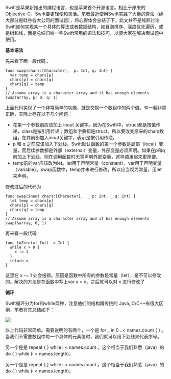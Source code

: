 Swift是苹果新推出的编程语言，也是苹果首个开源语言。相比于原来的Objective-C，Swift要更轻便和灵活。笔者最近使用Swift实践了大量的算法（绝大部分是硅谷各大公司的面试题），将心得体会总结于下。此文并不是纯粹讨论Swift如何实现某一个具体的算法或者数据结构，如冒泡排序、深度优先遍历，或是树和栈，而是总结归纳一些Swift常用的语法和技巧，以便大家在解决面试题中使用。

**基本语法**

先来看下面一段代码：

```
func swap(chars:[Character],  p: Int, q: Int) {
  var temp = chars[p]
  chars[p] = chars[q]
  chars[q] = temp
}
// Assume array is a character array and it has enough elements
swap(array, p: 0, q: 1)
```
上面代码实现了一个非常简单的功能，就是交换一个数组中的两个值。乍一看非常正确，实际上存在以下几个问题：

- 在第一个参数前应该加上 inout 关键字。因为在Swift中，struct都是按值传递，class是按引用传递；数组和字典都是struct。所以要改变原来的chars数组，在其前部加入inout关键字，表示是按引用传递。
- p 和 q 之前应该加入下划线。Swift默认函数的第一个参数是局部（local）变量，而后续参数都是外部（external）变量，外部变量必须声明。如果在p和q前加上下划线，则在调用函数时无需声明外部变量，这样调用起来更简便。
- temp前的var应该改为let。let用于声明常量（constant），var用于声明变量（variable）。swap函数中，temp并未进行修改，所以应当视为常量，用let来声明。

修改过后的代码为
```
func swap(inout chars:[Character],  _ p: Int, _ q: Int) {
  let temp = chars[p]
  chars[p] = chars[q]
  chars[q] = temp
}
// Assume array is a character array and it has enough elements
swap(&array, 0, 1)
```

再来看一段代码
```
func toZero(x: Int) -> Int {
  while x > 0 {
    x -= 1
  }
  return x
}
```
这里在 x -= 1 处会报错。原因是函数中所有的参数是常量（let），是不可以修改的。解决的方法是在函数中写上var x = x，之后就可以对 x 进行修改了

**循环**

Swift循环分为for和while两种，注意他们的结构跟传统的 Java, C/C++有很大区别，笔者将其总结如下：

![](http://cc.cocimg.com/api/uploads/20160525/1464169650957754.png)

以上代码非常简单。需要说明的有两个，一个是 for _ in 0 ..< names.count { } 。当我们不需要数组中每一个具体的元素值时，我们就可以用下划线来代表序号。

另一个是是 repeat { } while i < names.count 。这个相当于我们熟悉（java）的 do { } while (i < names.length)。

另一个是是 repeat { } while i < names.count 。这个相当于我们熟悉（java）的 do { } while (i < names.length)。